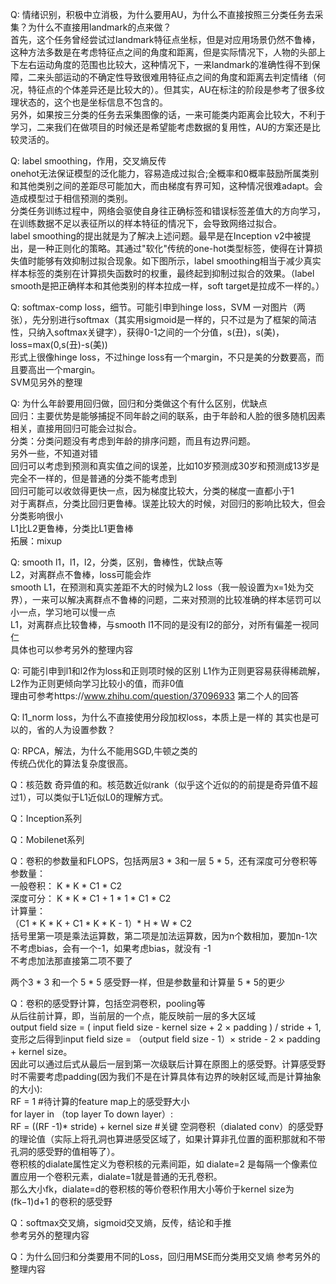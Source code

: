 Q: 情绪识别，积极中立消极，为什么要用AU，为什么不直接按照三分类任务去采集？为什么不直接用landmark的点来做？  
首先，这个任务曾经尝试过landmark特征点坐标，但是对应用场景仍然不鲁棒，这种方法多数是在考虑特征点之间的角度和距离，但是实际情况下，人物的头部上下左右运动角度的范围也比较大，这种情况下，一来landmark的准确性得不到保障，二来头部运动的不确定性导致很难用特征点之间的角度和距离去判定情绪（何况，特征点的个体差异还是比较大的）。但其实，AU在标注的阶段是参考了很多纹理状态的，这个也是坐标信息不包含的。  
另外，如果按三分类的任务去采集图像的话，一来可能类内距离会比较大，不利于学习，二来我们在做项目的时候还是希望能考虑数据的复用性，AU的方案还是比较灵活的。  
  
Q: label smoothing，作用，交叉熵反传  
onehot无法保证模型的泛化能力，容易造成过拟合;全概率和0概率鼓励所属类别和其他类别之间的差距尽可能加大，而由梯度有界可知，这种情况很难adapt。会造成模型过于相信预测的类别。  
分类任务训练过程中，网络会驱使自身往正确标签和错误标签差值大的方向学习，在训练数据不足以表征所以的样本特征的情况下，会导致网络过拟合。  
label smoothing的提出就是为了解决上述问题。最早是在Inception v2中被提出，是一种正则化的策略。其通过"软化"传统的one-hot类型标签，使得在计算损失值时能够有效抑制过拟合现象。如下图所示，label smoothing相当于减少真实样本标签的类别在计算损失函数时的权重，最终起到抑制过拟合的效果。（label smooth是把正确样本和其他类别的样本拉成一样，soft target是拉成不一样的。）  
  
Q: softmax-comp loss，细节。可能引申到hinge loss，SVM
一对图片（两张），先分别进行softmax（其实用sigmoid是一样的，只不过是为了框架的简洁性，只纳入softmax关键字），获得0-1之间的一个分值，s(丑)，s(美)，loss=max(0,s(丑)-s(美))  
形式上很像hinge loss，不过hinge loss有一个margin，不只是美的分数要高，而且要高出一个margin。  
SVM见另外的整理  
  
Q: 为什么年龄要用回归做，回归和分类做这个有什么区别，优缺点  
回归：主要优势是能够捕捉不同年龄之间的联系，由于年龄和人脸的很多随机因素相关，直接用回归可能会过拟合。  
分类：分类问题没有考虑到年龄的排序问题，而且有边界问题。  
另外一些，不知道对错  
回归可以考虑到预测和真实值之间的误差，比如10岁预测成30岁和预测成13岁是完全不一样的，但是普通的分类不能考虑到  
回归可能可以收敛得更快一点，因为梯度比较大，分类的梯度一直都小于1  
对于离群点，分类比回归更鲁棒。误差比较大的时候，对回归的影响比较大，但会分类影响很小  
L1比L2更鲁棒，分类比L1更鲁棒  
拓展：mixup  
  
Q: smooth l1，l1，l2，分类，区别，鲁棒性，优缺点等  
L2，对离群点不鲁棒，loss可能会炸  
smooth L1，在预测和真实差距不大的时候为L2 loss（我一般设置为x=1处为交界），一来可以解决离群点不鲁棒的问题，二来对预测的比较准确的样本惩罚可以小一点，学习地可以慢一点  
L1，对离群点比较鲁棒，与smooth l1不同的是没有l2的部分，对所有偏差一视同仁  
具体也可以参考另外的整理内容  
  
Q: 可能引申到l1和l2作为loss和正则项时候的区别
L1作为正则更容易获得稀疏解，L2作为正则更倾向学习比较小的值，而非0值  
理由可参考https://www.zhihu.com/question/37096933 第二个人的回答  
  
Q: l1_norm loss，为什么不直接使用分段加权loss，本质上是一样的
其实也是可以的，省的人为设置参数？  
  
Q: RPCA，解法，为什么不能用SGD,牛顿之类的  
传统凸优化的算法复杂度很高。  
  
Q：核范数
奇异值的和。核范数近似rank（似乎这个近似的的前提是奇异值不超过1），可以类似于L1近似L0的理解方式。  
  
Q：Inception系列


Q：Mobilenet系列


Q：卷积的参数量和FLOPS，包括两层3 * 3和一层 5 * 5，还有深度可分卷积等
参数量：  
一般卷积：  K * K * C1 * C2  
深度可分： K * K * C1 + 1 * 1 * C1 * C2  
计算量：  
（C1 * K * K + C1 * K * K - 1）* H * W * C2  
括号里第一项是乘法运算数，第二项是加法运算数，因为n个数相加，要加n-1次  
不考虑bias，会有一个-1，如果考虑bias，就没有 -1  
不考虑加法那直接第二项不要了  
  
两个3 * 3 和一个 5 * 5 感受野一样，但是参数量和计算量 5 * 5的更少  
  
Q：卷积的感受野计算，包括空洞卷积，pooling等  
从后往前计算，即，当前层的一个点，能反映前一层的多大区域  
output field size = ( input field size - kernel size + 2 × padding ) / stride + 1,  
变形之后得到input field size = （output field size - 1）× stride - 2 × padding + kernel size。  
因此可以通过后式从最后一层到第一次级联后计算在原图上的感受野。计算感受野时不需要考虑padding(因为我们不是在计算具体有边界的映射区域,而是计算抽象的大小):  
RF = 1 #待计算的feature map上的感受野大小  
for layer in （top layer To down layer）:  
    RF = ((RF -1)* stride) + kernel size  #关键
空洞卷积（dialated conv）的感受野的理论值（实际上将孔洞也算进感受区域了，如果计算非孔位置的面积那就和不带孔洞的感受野的值相等了）。  
卷积核的dialate属性定义为卷积核的元素间距，如 dialate=2 是每隔一个像素位置应用一个卷积元素，dialate=1就是普通的无孔卷积。  
那么大小fk，dialate=d的卷积核的等价卷积作用大小等价于kernel size为(fk−1)d+1 的卷积的感受野
  
Q：softmax交叉熵，sigmoid交叉熵，反传，结论和手推  
参考另外的整理内容  
  
Q：为什么回归和分类要用不同的Loss，回归用MSE而分类用交叉熵
参考另外的整理内容  
  

